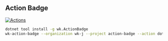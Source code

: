 ## Action Badge

[![Actions](https://github.com/wk-j/action-badge/workflows/NuGet/badge.svg)](https://github.com/wk-j/action-badge/actions)

```bash
dotnet tool install -g wk.ActionBadge
wk-action-badge --organization wk-j --project action-badge --action dotnet
```